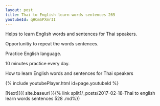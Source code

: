 ```yaml
---
layout: post
title: Thai to English learn words sentences 265 
youtubeId: qHCmSPXmrII
---
```

 
 
Helps to learn English words and sentences for Thai speakers.

Opportunitiy to repeat the words sentences. 

Practice English language. 
 
10 minutes practice every day. 
 
How to learn English words and sentences for Thai speakers 
 
{% include youtubePlayer.html id=page.youtubeId %}
 
 
[Next]({{ site.baseurl }}{% link  split1/_posts/2017-02-18-Thai to english learn words sentences 528 .md%})
 
